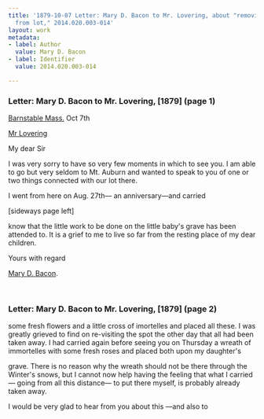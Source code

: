 ```yaml
---
title: '1879-10-07 Letter: Mary D. Bacon to Mr. Lovering, about "removing old wreaths
  from lot," 2014.020.003-014'
layout: work
metadata:
- label: Author
  value: Mary D. Bacon
- label: Identifier
  value: 2014.020.003-014

---
```

<div class="pages">
<div id="page-1350297">
<h3><a name="page-1350297">Letter: Mary D. Bacon to Mr. Lovering, [1879] (page 1)</a></h3>
<div class="page-content">
<p><a href='/pages/subjects/93188' title='Barnstable, MA'>Barnstable Mass.</a><span class='line-break'> </span><date when='1879-10-07'>Oct 7th</date></p>
<p><a href='/pages/subjects/58078' title='Lovering, James W.'>Mr Lovering</a></p>
<p>My dear Sir</p>
<p>I was very <span class='line-break'> </span>sorry to have so very few<span class='line-break'> </span>moments in which to see you.<span class='line-break'> </span>I am able to go but very <span class='line-break'> </span>seldom to Mt. Auburn and <span class='line-break'> </span>wanted to speak to you <span class='line-break'> </span>of one or two things connected <span class='line-break'> </span>with our lot there.</p>
<p>I went from here on <date when='1879-08-27'>Aug. 27th</date>—<span class='line-break'> </span>an anniversary—and carried</p>
<p>[sideways page left]</p>
<p>know that the little work to be <span class='line-break'> </span>done on the little baby's grave <span class='line-break'> </span>has been attended to. It is a grief<span class='line-break'> </span>to me to live so far from the<span class='line-break'> </span>resting place of my dear children.</p>
<p>Yours with regard</p>
<p><a href='/pages/subjects/93189' title='Bacon, Mary D.'>Mary D. Bacon</a>.</p>
</div>
</div>
<br />
<div id="page-1350298">
<h3><a name="page-1350298">Letter: Mary D. Bacon to Mr. Lovering, [1879] (page 2)</a></h3>
<div class="page-content">
<p>some fresh flowers and <span class='line-break'> </span>a little cross of imortelles<span class='line-break'> </span>and placed all these.<span class='line-break'> </span>I was greatly grieved to <span class='line-break'> </span>find on re-visiting the<span class='line-break'> </span>spot the other day that all had been<span class='line-break'> </span>taken away. I had carried <span class='line-break'> </span>again before seeing you <span class='line-break'> </span>on Thursday a wreath of <span class='line-break'> </span>immortelles with some <span class='line-break'> </span>fresh roses and placed <span class='line-break'> </span>both upon my daughter's</p>
<p>grave. There is no reason<span class='line-break'> </span>why the wreath should not be <span class='line-break'> </span>there through the Winter's snows,<span class='line-break'> </span>but I cannot now help having <span class='line-break'> </span>the feeling that what I carried—<span class='line-break'> </span>going from all this distance—<span class='line-break'> </span>to put there myself, is probably <span class='line-break'> </span>already taken away.</p>
<p>I would <span class='line-break'> </span>be very glad to hear from <span class='line-break'> </span>you about this —and also to</p>
</div>
</div>
<br />
</div>
